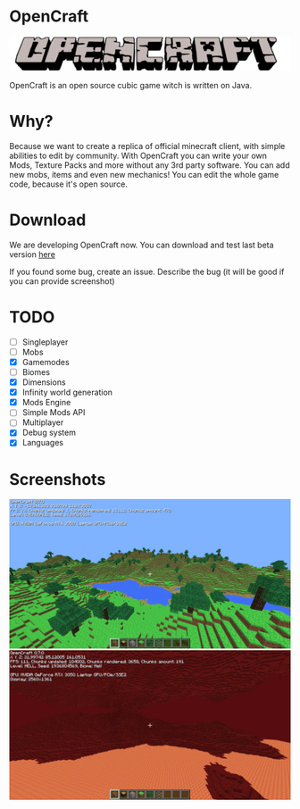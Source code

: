 # OpenCraft

![](images/logo.png) </br>

OpenCraft is an open source cubic game witch is written on Java.

# Why?

Because we want to create a replica of official minecraft client, with simple abilities to edit by community.
With OpenCraft you can write your own Mods, Texture Packs and more without any 3rd party software.
You can add new mobs, items and even new mechanics! You can edit the whole game code, because it's open source.

# Download

We are developing OpenCraft now. You can download and test last beta version [here](https://github.com/Artingl/OpenCraft/releases)

If you found some bug, create an issue. Describe the bug (it will be good if you can provide screenshot)

# TODO

- [ ] Singleplayer
- [ ] Mobs
- [X] Gamemodes
- [ ] Biomes
- [X] Dimensions
- [X] Infinity world generation
- [X] Mods Engine
- [ ] Simple Mods API
- [ ] Multiplayer
- [X] Debug system
- [X] Languages

# Screenshots
![](images/screenshot.png)
![](images/hell.jpg)
